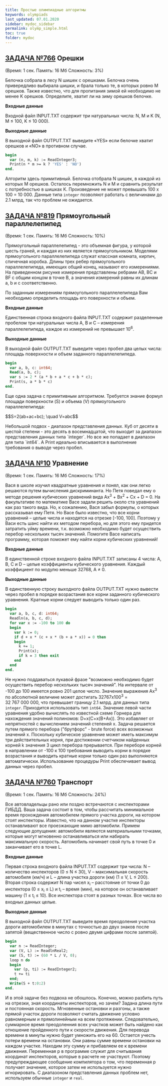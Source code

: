 ```yaml
---
title: Простые олимпиадные алгоритмы
keywords: olympiads
last_updated: 07.01.2020
sidebar: mydoc_sidebar
permalink: olymp_simple.html
toc: true
folder: mydoc
---
```


<script src="//i.upmath.me/latex.js"></script> 

## [ЗАДАЧА №766](https://acmp.ru/index.asp?main=task&id_task=766) Орешки
(Время: 1 сек. Память: 16 Мб Сложность: 3%)

Белочка собрала в лесу N шишек c орешками. Белочка очень привередливо выбирала шишки, и брала только те, в которых ровно M орешков. Также известно, что для пропитания зимой ей необходимо не менее K орешков. Определите, хватит ли на зиму орешков белочке.

**Входные данные**

Входной файл INPUT.TXT содержит три натуральных числа: N, M и K (N, M ≤ 100, K ≤ 10 000).

**Выходные данные**

В выходной файл OUTPUT.TXT выведите «YES» если белочке хватит орешков и «NO» в противном случае.

```pascal
begin
  var (n, m, k) := ReadInteger3;
  Print(n * m >= k ? 'YES' : 'NO') 
end.
```

Алгоритм здесь примитивный. Белочка отобрала N шишек, в каждой из которых М орешков. Осталось перемножить N и M и сравнить результат с потребностью в шишках K. Произведение не может превышать 100 х 100 = 10 000. Данные типа `integer` позволяют работать с величинами до 2.1 млрд, так что проблем не ожидается.

## [ЗАДАЧА №819](https://acmp.ru/index.asp?main=task&id_task=819) Прямоугольный параллелепипед
(Время: 1 сек. Память: 16 Мб Сложность: 10%)

Прямоугольный параллелепипед - это объемная фигура, у которой шесть граней, и каждая из них является прямоугольником. Моделями прямоугольного параллелепипеда служат классная комната, кирпич, спичечная коробка. Длины трех ребер прямоугольного параллелепипеда, имеющих общий конец, называют его измерениями. На приведенном рисунке измерения представлены ребрами AB, BC и BF с общим концом в точке B, а значения измерений равны их длинам a, b и c соответственно.

По заданным измерениям прямоугольного параллелепипеда Вам необходимо определить площадь его поверхности и объем.

**Входные данные**

Единственная строка входного файла INPUT.TXT содержит разделенные пробелом три натуральных числа A, B и С – измерения параллелепипеда, каждое из измерений не превышает 10<sup>6</sup>.

**Выходные данные**

В выходной файл OUTPUT.TXT выведите через пробел два целых числа: площадь поверхности и объем заданного параллелепипеда.

```pascal
begin
  var a, b, c: int64;
  Read(a, b, c);
  var s := 2 * (a * b + a * c + b * c);
  Print(s, a * b * c)
end.
```

Еще одна задача с примитивным алгоритмом. Требуется знание формул площади поверхности (S) и объема (V) прямоугольного параллелепипеда:
<p>$$S=2(ab+ac+bc); \quad V=abc$$</p>
Небольшой подвох - диапазон представления данных. Куб от десяти в шестой степени - это десять в восемнадцатой, что выходит за диапазон представления данных типа `integer`. Но все же попадает в диапазон для типа `int64`. А Print идеально вписывается в выполнение требования о выводе через пробел.

## [ЗАДАЧА №10](https://acmp.ru/index.asp?main=task&id_task=10) Уравнение
(Время: 1 сек. Память: 16 Мб Сложность: 17%)

Вася в школе изучил квадратные уравнения и понял, как они легко решаются путем вычисления дискриминанта. Но Петя поведал ему о методе решения кубических уравнений вида Ax<sup>3</sup> + Bx<sup>2</sup> + Cx + D = 0. На факультативе по математике Васе задали решить около ста уравнений как раз такого вида. Но, к сожалению, Вася забыл формулы, о которых рассказывал ему Петя. Но Васе было известно, что все корни уравнений – целые числа и находятся на отрезке \[-100, 100]. Поэтому у Васи есть шанс найти их методом перебора, но для этого ему придется затратить уйму времени, т.к. возможно необходимо будет осуществить перебор нескольких тысяч значений. Помогите Васе написать программу, которая поможет ему найти корни кубических уравнений!

**Входные данные**

В единственной строке входного файла INPUT.TXT записаны 4 числа: A, B, C и D – целые коэффициенты кубического уравнения. Каждый коэффициент по модулю меньше 32768, A ≠ 0.

**Выходные данные**

В единственную строку выходного файла OUTPUT.TXT нужно вывести через пробел в порядке возрастания все корни заданного кубического уравнения. Кратные корни следует выводить только один раз.

```pascal
begin
  var a, b, c, d: int64;
  Readln(a, b, c, d);
  for var x := -100 to 100 do
  begin 
    var k := 0;
    if d + x * (c + x * (b + a * x)) = 0 then
    begin
      k += 1;
      Print(x);
      if k = 3 then exit
    end
  end 
end.
```

Не нужно поддаваться лукавой фразе "возможно необходимо будет осуществить перебор нескольких тысяч значений". На интервале от -100 до 100 имеется ровно 201 целое число. Значение выражения Ax<sup>3</sup> по абсолютной величине может достигать 32767х100<sup>3</sup> = 32 767 000 000, что превышает границу 2.1 млрд. для данных типа `integer`. Приходится использовать тип `int64`. Значение левой части уравнения удобно вычислять по известной схеме Горнера для нахождения значений полиномов: D+x(C+x(B+Ax)). Это избавляет от непрятностей с вычислением значений степеней х.
Задача решается путем прямого перебора ("брутфорс" - brute force) всех возможных значений х. Поскольку кубическое уравнение может иметь максимум три действительных корня, при достижении счетчиком найденных корней k значения 3 цикл перебора прерывается. При переборе корней в направлении от -100 к 100 требования выводить корни в порядке возрастания и выводить кратные корни только один раз выполняются автоматически. Использование процедуры Print обеспечивает вывод данных через пробел.

## [ЗАДАЧА №760](https://acmp.ru/index.asp?main=task&id_task=760) Транспорт
(Время: 1 сек. Память: 16 Мб Сложность: 24%)

Все автовладельцы рано или поздно встречаются с инспекторами ГИБДД. Ваша задача состоит в том, чтобы рассчитать минимальное время прохождения автомобилем прямого участка дороги, на котором стоят инспекторы. Известно, что на данном участке инспекторы останавливают все проезжающие мимо автомобили. Примем следующие допущения: автомобили являются материальными точками, которые могут мгновенно останавливаться или набирать максимальную скорость. Автомобиль начинает свой путь в точке 0 и заканчивает его в точке L.

**Входные данные**

Первая строка входного файла INPUT.TXT содержит три числа: N – количество инспекторов (0 ≤ N ≤ 30), V – максимальная скорость автомобиля (км/ч) и L – длина участка дороги (км) (1 ≤ V, L ≤ 200). Вторая строка содержит N пар чисел x<sub>i</sub> – расстояние от точки 0 до инспектора (0 ≤ x<sub>i</sub> ≤ L) и t<sub>i</sub> – время (мин), на которое он останавливает машину (1 ≤ t<sub>i</sub> ≤ 10). Все инспектора стоят в разных точках. Все числа во входных данных целые.

**Выходные данные**

В выходной файл OUTPUT.TXT выведите время преодоления участка дороги автомобилем в минутах с точностью до двух знаков после запятой (вещественное число с ровно двумя цифрами после запятой).

```pascal
begin
  var n := ReadInteger;
  var (V, L) := ReadlnReal2;
  var (S, t) := (60 * L / V, 0);
  loop n do
  begin
    var (p, ti) := ReadInteger2;  
    t += ti
  end;
  Write(S + t:0:2)
end.
```

И в этой задаче без подвоха не обошлось. Конечно, можно разбить путь на отрезки, зная координаты инспекторов, но зачем? Задана длина пути и постоянная скорость. Мгновенные остановки и разгоны, а также прямой участок дороги позволяют считать движение условно равномерным и прямолинейным на всем протяжении. Следовательно, суммарное время преодоленния всех участков может быть найдено как отношение пройденного пути к скорости движения. Для перевода времени в минуты нужно будет умножить его на 60. Остается учесть потери времени на остановки. Они равны сумме времени остановки на каждом участке. Находим эту сумму и прибавляем ее к времени движения. Переменная p в программе служит для считывания координат инспекторов, которые в расчете не участвуют. Поэтому предупреждающее сообщение компилятора о том, что переменная р получает значение, которое затем не используется нужно игнорировать. С диапазоном представления данных проблем нет, используем обычные `integer` и `real`.
